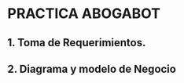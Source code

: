 # PRACTICA ABOGABOT 

## **1. Toma de Requerimientos.**





## **2. Diagrama y modelo de Negocio**

